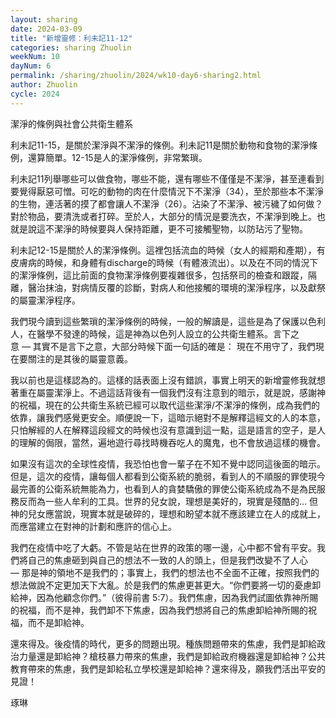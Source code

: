 ```yaml
---
layout: sharing
date: 2024-03-09
title: "新增靈修：利未記11-12"
categories: sharing Zhuolin
weekNum: 10
dayNum: 6
permalink: /sharing/zhuolin/2024/wk10-day6-sharing2.html
author: Zhuolin
cycle: 2024
---  
```


潔淨的條例與社會公共衛生體系

利未記11-15，是關於潔淨與不潔淨的條例。利未記11是關於動物和食物的潔淨條例，還算簡單。12-15是人的潔淨條例，非常繁瑣。

利未記11列舉哪些可以做食物，哪些不能，還有哪些不僅僅是不潔淨，甚至連看到要覺得厭惡可憎。可吃的動物的肉在什麼情況下不潔淨（34），至於那些本不潔淨的生物，連活著的摸了都會讓人不潔淨（26）。沾染了不潔淨、被污穢了如何做？對於物品，要清洗或者打碎。至於人，大部分的情況是要洗衣，不潔淨到晚上。也就是說這不潔淨的時候要與人保持距離，更不可接觸聖物，以防玷污了聖物。

利未記12-15是關於人的潔淨條例。這裡包括流血的時候（女人的經期和產期），有皮膚病的時候，和身體有discharge的時候（有體液流出）。以及在不同的情況下的潔淨條例，這比前面的食物潔淨條例要複雜很多，包括祭司的檢查和跟蹤，隔離，醫治抹油，對病情反覆的診斷，對病人和他接觸的環境的潔淨程序，以及獻祭的屬靈潔淨程序。

我們現今讀到這些繁瑣的潔淨條例的時候，一般的解讀是，這些是為了保護以色利人，在醫學不發達的時候，這是神為以色列人設立的公共衛生體系。言下之意 — 其實不是言下之意，大部分時候下面一句話的確是： 現在不用守了，我們現在要關注的是其後的屬靈意義。

我以前也是這樣認為的。這樣的話表面上沒有錯誤，事實上明天的新增靈修我就想著重在屬靈潔淨上。不過這話背後有一個我們沒有注意到的暗示，就是說，感謝神的祝福，現在的公共衛生系統已經可以取代這些潔淨/不潔淨的條例，成為我們的依靠，讓我們感覺更安全。順便說一下，這暗示絕對不是解釋這經文的人的本意，只怕解經的人在解釋這段經文的時候也沒有意識到這一點，這是語言的空子，是人的理解的侷限，當然，遍地遊行尋找時機吞吃人的魔鬼，也不會放過這樣的機會。

如果沒有這次的全球性疫情，我恐怕也會一輩子在不知不覺中認同這後面的暗示。但是，這次的疫情，讓每個人都看到公衛系統的脆弱，看到人的不順服的罪使現今最完善的公衛系統無能為力，也看到人的貪婪驕傲的罪使公衛系統成為不是為民服務反而為一些人牟利的工具。世界的兒女說，理想是美好的，現實是殘酷的… 但神的兒女應當說，現實本就是破碎的，理想和盼望本就不應該建立在人的成就上，而應當建立在對神的計劃和應許的信心上。

我們在疫情中吃了大虧。不管是站在世界的政策的哪一邊，心中都不曾有平安。我們將自己的焦慮砸到與自己的想法不一致的人的頭上，但是我們改變不了人心— 那是神的領地不是我們的；事實上，我們的想法也不全面不正確，按照我們的想法做說不定更加天下大亂。於是我們的焦慮更甚更大。“你們要將一切的憂慮卸給神，因為他顧念你們。”（彼得前書‬ ‭5:7‬）。我們焦慮，因為我們試圖依靠神所賜的祝福，而不是神，我們卸不下焦慮，因為我們想將自己的焦慮卸給神所賜的祝福，而不是卸給神。

還來得及。後疫情的時代，更多的問題出現。種族問題帶來的焦慮，我們是卸給政治力量還是卸給神？槍枝暴力帶來的焦慮，我們是卸給政府機器還是卸給神？公共教育帶來的焦慮，我們是卸給私立學校還是卸給神？還來得及，願我們活出平安的見證！

琢琳
